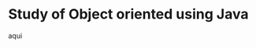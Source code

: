 # Study of Object oriented using Java 

<head>
    <meta charset="UTF-8">
</head>

<body>
    <div>
         <a herf="https://chestnut-dove-901.notion.site/Java-459842475d434f92b93ccb6263a071da">aqui</a>
    </div>
</body>
